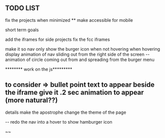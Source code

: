 TODO LIST
--

fix the projects when minimized 
** make accessible for mobile




short term goals

add the iframes for side projects
fix the fcc iframes

make it so nav only show the burger icon when not hovering 
when hovering display animation of nav sliding out from the right side of the screen
-- animation of circle coming out from and spreading from the burger menu
 


******** work on the js*********


to consider 
=> bullet point text to appear beside the iframe 
give it .2 sec animation to appear (more natural??)
--



details 
make the apostrophe change the theme of the page


-- redo the nav into a hover to show hamburger icon

~~
